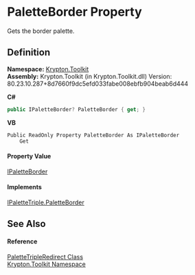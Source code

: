 # PaletteBorder Property


Gets the border palette.



## Definition
**Namespace:** <a href="79d2eac2-21f4-54ff-7552-b20c33c30600.md">Krypton.Toolkit</a>  
**Assembly:** Krypton.Toolkit (in Krypton.Toolkit.dll) Version: 80.23.10.287+8d7660f9dc5efd033fabe008ebfb904beab6d444

**C#**
``` C#
public IPaletteBorder? PaletteBorder { get; }
```
**VB**
``` VB
Public ReadOnly Property PaletteBorder As IPaletteBorder
	Get
```



#### Property Value
<a href="dd253da2-d489-07ff-6865-3729039fb875.md">IPaletteBorder</a>

#### Implements
<a href="97a6013a-1f8b-0259-50df-080505da0b55.md">IPaletteTriple.PaletteBorder</a>  


## See Also


#### Reference
<a href="71152bc2-4751-04ec-d520-f317200d79e5.md">PaletteTripleRedirect Class</a>  
<a href="79d2eac2-21f4-54ff-7552-b20c33c30600.md">Krypton.Toolkit Namespace</a>  

